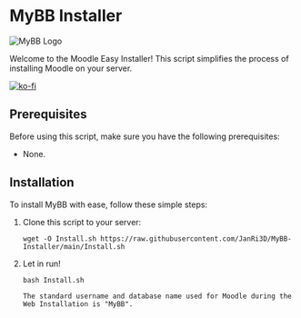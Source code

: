 # MyBB Installer

![MyBB Logo](https://upload.wikimedia.org/wikipedia/commons/5/5f/Logo_MyBB_1.8.png)

Welcome to the Moodle Easy Installer! This script simplifies the process of installing Moodle on your server.

[![ko-fi](https://ko-fi.com/img/githubbutton_sm.svg)](https://ko-fi.com/B0B7P5P98)

## Prerequisites

Before using this script, make sure you have the following prerequisites:

-  None.

## Installation

To install MyBB with ease, follow these simple steps:

1. Clone this script to your server:

   ```shell
   wget -O Install.sh https://raw.githubusercontent.com/JanRi3D/MyBB-Installer/main/Install.sh

2. Let in run!

   ```shell
   bash Install.sh

   The standard username and database name used for Moodle during the Web Installation is "MyBB".
